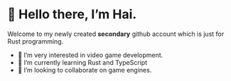 # 👋 Hello there, I’m Hai.
Welcome to my newly created __secondary__ github account which is just for Rust programming.
- 👀 I’m very interested in video game development.
- 🌱 I’m currently learning Rust and TypeScript
- 💞️ I’m looking to collaborate on game engines.

<!---
hvhvdevdev/hvhvdevdev is a ✨ special ✨ repository because its `README.md` (this file) appears on your GitHub profile.
You can click the Preview link to take a look at your changes.
--->
